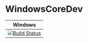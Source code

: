 # WindowsCoreDev

|Windows|
|:-------:|
|[![Build Status](https://dev.azure.com/bentoo/WindowsCoreDev%20CI/_apis/build/status/WindowsCoreDev%20CI-Docker%20container-CI?branchName=master)](https://dev.azure.com/bentoo/WindowsCoreDev%20CI/_build/latest?definitionId=1&branchName=master)|